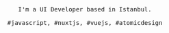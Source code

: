<p align="center">
  <br>
  <br>
  <br>
  <samp>I'm a UI Developer based in Istanbul.<br><br>#javascript, #nuxtjs, #vuejs, #atomicdesign</samp>
  <br>
  <br>
  <br>
  <br>
  <!-- <img src="https://github.com/selimdoyranli/selimdoyranli/blob/master/preview.gif" width="350" /> -->
</p>


